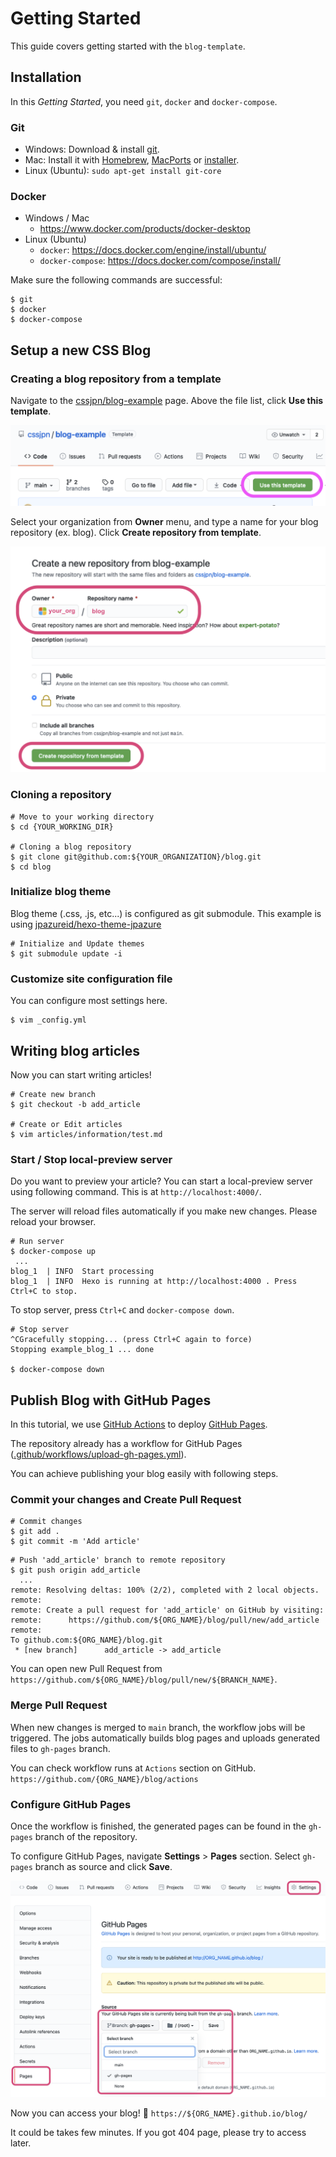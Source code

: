 # Getting Started

This guide covers getting started with the `blog-template`.

## Installation

In this _Getting Started_, you need `git`, `docker` and `docker-compose`.

### Git

* Windows: Download & install [git](https://git-scm.com/download/win).
* Mac: Install it with [Homebrew](https://brew.sh/), [MacPorts](http://www.macports.org/) or [installer](http://sourceforge.net/projects/git-osx-installer/).
* Linux (Ubuntu): `sudo apt-get install git-core`

### Docker

* Windows / Mac
  * https://www.docker.com/products/docker-desktop
* Linux (Ubuntu)
  * `docker`: https://docs.docker.com/engine/install/ubuntu/
  * `docker-compose`: https://docs.docker.com/compose/install/

Make sure the following commands are successful:

```shell
$ git
$ docker
$ docker-compose
```

## Setup a new CSS Blog

### Creating a blog repository from a template

Navigate to the [cssjpn/blog-example](https://github.com/cssjpn/blog-example) page. Above the file list, click **Use this template**.

![](./images/getting-started01.png)

Select your organization from **Owner** menu, and type a name for your blog repository (ex. blog).
Click **Create repository from template**.

![](./images/getting-started02.png)

### Cloning a repository

```shell
# Move to your working directory
$ cd {YOUR_WORKING_DIR}

# Cloning a blog repository
$ git clone git@github.com:${YOUR_ORGANIZATION}/blog.git
$ cd blog
```

### Initialize blog theme

Blog theme (.css, .js, etc...) is configured as git submodule. This example is using [jpazureid/hexo-theme-jpazure](https://github.com/jpazureid/hexo-theme-jpazure)

```shell
# Initialize and Update themes
$ git submodule update -i
```

### Customize site configuration file

You can configure most settings here.

```shell
$ vim _config.yml
```

## Writing blog articles

Now you can start writing articles!

```shell
# Create new branch
$ git checkout -b add_article

# Create or Edit articles
$ vim articles/information/test.md
```

### Start / Stop local-preview server

Do you want to preview your article? You can start a local-preview server using following command. This is at `http://localhost:4000/`.

The server will reload files automatically if you make new changes. Please reload your browser.

```shell
# Run server
$ docker-compose up
 ...
blog_1  | INFO  Start processing
blog_1  | INFO  Hexo is running at http://localhost:4000 . Press Ctrl+C to stop.
```

To stop server, press `Ctrl+C` and `docker-compose down`.

```shell
# Stop server
^CGracefully stopping... (press Ctrl+C again to force)
Stopping example_blog_1 ... done

$ docker-compose down
```

## Publish Blog with GitHub Pages

In this tutorial, we use [GitHub Actions](https://docs.github.com/en/actions) to deploy [GitHub Pages](https://pages.github.com/).

The repository already has a workflow for GitHub Pages ([.github/workflows/upload-gh-pages.yml](https://github.com/cssjpn/blog-example/blob/main/.github/workflows/upload-gh-pages.yml)).

You can achieve publishing your blog easily with following steps.

### Commit your changes and Create Pull Request

```shell
# Commit changes
$ git add .
$ git commit -m 'Add article'
```

```shell
# Push 'add_article' branch to remote repository
$ git push origin add_article
  ...
remote: Resolving deltas: 100% (2/2), completed with 2 local objects.
remote:
remote: Create a pull request for 'add_article' on GitHub by visiting:
remote:      https://github.com/${ORG_NAME}/blog/pull/new/add_article
remote:
To github.com:${ORG_NAME}/blog.git
 * [new branch]      add_article -> add_article
```

You can open new Pull Request from `https://github.com/${ORG_NAME}/blog/pull/new/${BRANCH_NAME}`.

### Merge Pull Request

When new changes is merged to `main` branch, the workflow jobs will be triggered.
The jobs automatically builds blog pages and uploads generated files to `gh-pages` branch.

You can check workflow runs at `Actions` section on GitHub.
`https://github.com/{ORG_NAME}/blog/actions`

### Configure GitHub Pages

Once the workflow is finished, the generated pages can be found in the `gh-pages` branch of the repository.

To configure GitHub Pages, navigate **Settings** > **Pages** section. Select `gh-pages` branch as source and click **Save**.

![](./images/getting-started03.png)

Now you can access your blog! :tada:
`https://${ORG_NAME}.github.io/blog/`

It could be takes few minutes. If you got 404 page, please try to access later.
